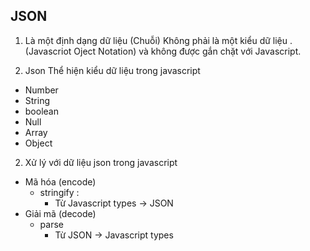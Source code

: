 ## JSON

1. Là một định dạng dữ liệu (Chuỗi) Không phải là một kiểu dữ liệu .
   (Javascriot Oject Notation) và không được gắn chặt với Javascript.

1. Json Thể hiện kiểu dữ liệu trong javascript

- Number
- String
- boolean
- Null
- Array
- Object

2. Xử lý với dữ liệu json trong javascript

- Mã hóa (encode)
  - stringify :
    - Từ Javascript types -> JSON
- Giải mã (decode)
  - parse
    - Từ JSON -> Javascript types
